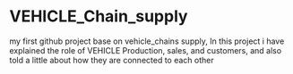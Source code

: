# VEHICLE_Chain_supply
my first github project base on vehicle_chains supply,
In this project i have explained the role of VEHICLE Production, sales, and customers,
and also told a little about how they are connected to each other
